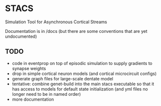 # STACS
Simulation Tool for Asynchronous Cortical Streams

Documentation is in /docs (but there are some conventions that are yet undocumented)

## TODO
- code in eventprop on top of episodic simulation to supply gradients to synapse weights
- drop in simple cortical neuron models (and cortical microcircuit configs)
- generate graph files for large-scale dentate model
- tentative: combine genet-build into the main stacs executable so that it has access to models for default state initialization (and yml files no longer need to be in named order)
- more documentation
